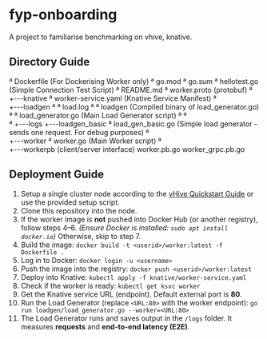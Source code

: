 # fyp-onboarding
A project to familiarise benchmarking on vhive, knative.

## Directory Guide
ª   Dockerfile (For Dockerising Worker only)
ª   go.mod
ª   go.sum
ª   hellotest.go (Simple Connection Test Script)
ª   README.md
ª   worker.proto (protobuf)
ª   
+---knative
ª       worker-service.yaml (Knative Service Manifest)
ª       
+---loadgen
ª   ª   load.log
ª   ª   loadgen (Compiled binary of load_generator.go)
ª   ª   load_generator.go (Main Load Generator script)
ª   ª   
ª   +---logs
+---loadgen_basic
ª       load_gen_basic.go (Simple load generator - sends one request. For debug purposes)
ª       
+---worker
ª       worker.go (Main Worker script)
ª       
+---workerpb (client/server interface)
        worker.pb.go
        worker_grpc.pb.go
        
## Deployment Guide
1. Setup a single cluster node according to the [vHive Quickstart Guide](https://github.com/ease-lab/vhive) or use the provided setup script.
2. Clone this repository into the node.
3. If the worker image is **not** pushed into Docker Hub (or another registry), follow steps 4–6. *(Ensure Docker is installed: `sudo apt install docker.io`)* Otherwise, skip to step 7.
4. Build the image: `docker build -t <userid>/worker:latest -f Dockerfile .`
5. Log in to Docker: `docker login -u <username>`
6. Push the image into the registry: `docker push <userid>/worker:latest`
7. Deploy into Knative: `kubectl apply -f knative/worker-service.yaml`
8. Check if the worker is ready: `kubectl get ksvc worker`
9. Get the Knative service URL (endpoint). Default external port is **80**.
10. Run the Load Generator (replace `<URL:80>` with the worker endpoint): `go run loadgen/load_generator.go --worker=<URL:80>`
11. The Load Generator runs and saves output in the `/logs` folder. It measures **requests** and **end-to-end latency (E2E)**.

